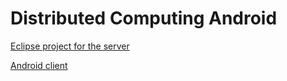 # Distributed Computing Android

[Eclipse project for the server](https://github.com/Ghost---Shadow/DistributedComputingServer)

[Android client](https://github.com/Ghost---Shadow/DistributedComputingAndroid)
